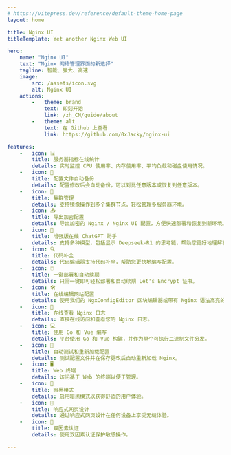```yaml
---
# https://vitepress.dev/reference/default-theme-home-page
layout: home

title: Nginx UI
titleTemplate: Yet another Nginx Web UI

hero:
    name: "Nginx UI"
    text: "Nginx 网络管理界面的新选择"
    tagline: 智能、强大、高速
    image:
        src: /assets/icon.svg
        alt: Nginx UI
    actions:
        -   theme: brand
            text: 即刻开始
            link: /zh_CN/guide/about
        -   theme: alt
            text: 在 Github 上查看
            link: https://github.com/0xJacky/nginx-ui

features:
    -   icon: 📊
        title: 服务器指标在线统计
        details: 实时监控 CPU 使用率、内存使用率、平均负载和磁盘使用情况。
    -   icon: 💾
        title: 配置文件自动备份
        details: 配置修改后会自动备份，可以对比任意版本或恢复到任意版本。
    -   icon: 🔄
        title: 集群管理
        details: 支持镜像操作到多个集群节点，轻松管理多服务器环境。
    -   icon: 📤
        title: 导出加密配置
        details: 导出加密的 Nginx / Nginx UI 配置，方便快速部署和恢复到新环境。
    -   icon: 💬
        title: 增强版在线 ChatGPT 助手
        details: 支持多种模型，包括显示 Deepseek-R1 的思考链，帮助您更好地理解和优化配置。
    -   icon: 🔍
        title: 代码补全
        details: 代码编辑器支持代码补全，帮助您更快地编写配置。
    -   icon: 🖱️
        title: 一键部署和自动续期
        details: 只需一键即可轻松部署和自动续期 Let's Encrypt 证书。
    -   icon: 🛠️
        title: 在线编辑网站配置
        details: 使用我们的 NgxConfigEditor 区块编辑器或带有 Nginx 语法高亮的 Ace 代码编辑器编辑配置。
    -   icon: 📜
        title: 在线查看 Nginx 日志
        details: 直接在线访问和查看您的 Nginx 日志。
    -   icon: 💻
        title: 使用 Go 和 Vue 编写
        details: 平台使用 Go 和 Vue 构建，并作为单个可执行二进制文件分发。
    -   icon: 🔄
        title: 自动测试和重新加载配置
        details: 测试配置文件并在保存更改后自动重新加载 Nginx。
    -   icon: 🖥️
        title: Web 终端
        details: 访问基于 Web 的终端以便于管理。
    -   icon: 🌙
        title: 暗黑模式
        details: 启用暗黑模式以获得舒适的用户体验。
    -   icon: 📱
        title: 响应式网页设计
        details: 通过响应式网页设计在任何设备上享受无缝体验。
    -   icon: 🔐
        title: 双因素认证
        details: 使用双因素认证保护敏感操作。

---
```


